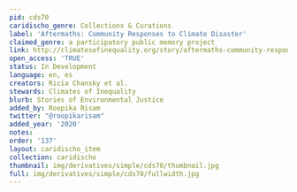 ```yaml
---
pid: cds70
caridischo_genre: Collections & Curations
label: 'Aftermaths: Community Responses to Climate Disaster'
claimed_genre: a participatory public memory project
link: http://climatesofinequality.org/story/aftermaths-community-responses-to-climate-disaster/
open_access: 'TRUE'
status: In Development
language: en, es
creators: Ricia Chansky et al.
stewards: Climates of Inequality
blurb: Stories of Environmental Justice
added_by: Roopika Risam
twitter: "@roopikarisam"
added_year: '2020'
notes:
order: '137'
layout: caridischo_item
collection: caridischo
thumbnail: img/derivatives/simple/cds70/thumbnail.jpg
full: img/derivatives/simple/cds70/fullwidth.jpg
---
```

